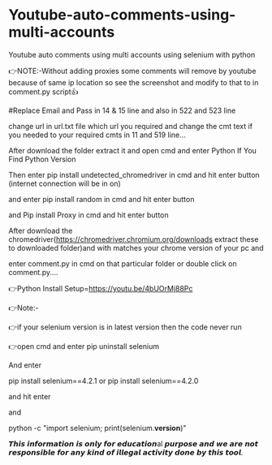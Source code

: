 # Youtube-auto-comments-using-multi-accounts
Youtube auto comments using multi accounts using selenium with python

👉NOTE:-Without adding proxies some comments will remove by youtube because of same ip location so see the screenshot and modify to that to in comment.py script👍 

#Replace Email and Pass in 14 & 15 line and also in 522 and 523 line 

change url in url.txt file which url you required and change the cmt text if you needed to your required cmts in 11 and 519 line...

After download the folder extract it and open cmd and enter Python If You Find Python Version

Then enter pip install undetected_chromedriver in cmd and hit enter button (internet connection will be in on)

and enter pip install random in cmd and hit enter button

and Pip install Proxy in cmd and hit enter button

After download the chromedriver(https://chromedriver.chromium.org/downloads extract these to downloaded folder)and with matches your chrome version of your pc and

enter comment.py in cmd on that particular folder or double click on comment.py.... 

👉Python Install Setup=https://youtu.be/4bUOrMj88Pc

👉Note:-

👉if your selenium version is in latest version then 
the code never run 

👉open cmd and enter pip uninstall selenium

And enter 

pip install selenium==4.2.1
or
pip install selenium==4.2.0

and hit enter 

and 

python -c "import selenium; print(selenium.__version__)"
<to check the current version of selenium>


𝙏𝙝𝙞𝙨 𝙞𝙣𝙛𝙤𝙧𝙢𝙖𝙩𝙞𝙤𝙣 𝙞𝙨 𝙤𝙣𝙡𝙮 𝙛𝙤𝙧 𝙚𝙙𝙪𝙘𝙖𝙩𝙞𝙤𝙣al 𝙥𝙪𝙧𝙥𝙤𝙨𝙚 𝙖𝙣𝙙 𝙬𝙚 𝙖𝙧𝙚 𝙣𝙤𝙩 𝙧𝙚𝙨𝙥𝙤𝙣𝙨𝙞𝙗𝙡𝙚 𝙛𝙤𝙧 𝙖𝙣𝙮 𝙠𝙞𝙣𝙙 𝙤𝙛 𝙞𝙡𝙡𝙚𝙜𝙖𝙡 𝙖𝙘𝙩𝙞𝙫𝙞𝙩𝙮 𝙙𝙤𝙣𝙚 𝙗𝙮 𝙩𝙝𝙞𝙨 𝙩𝙤𝙤𝙡.
